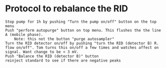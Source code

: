 # Protocol to rebalance the RID

    Stop pump for 1h by pushing "Turn the pump on/off" button on the top menu
    Push "perform autopurge" button on top menu. This flushes the the line A (mobile phase).
        Note: this not the button "purge autosampler"
    Turn the RID detector on/off by pushing "turn the RID (detector B) R. flow on/off". Tom turns this on/off a few times and watches affect on signal. Want change to be < 3 mV.
    Push "Balance the RID (detector B)" button
    reinject standard to see if there are negative peaks
